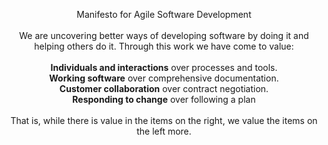  <p align="center">
 Manifesto for Agile Software Development<br><br>
 We are uncovering better ways of developing software by doing it and helping others do it. Through this work we have come to value:<br><br>
 <b>Individuals and interactions</b> over processes and tools.<br>
 <b>Working software</b> over comprehensive documentation.<br>
 <b>Customer collaboration</b> over contract negotiation.<br>
 <b>Responding to change</b> over following a plan<br><br>
 That is, while there is value in the items on the right, we value the items on the left more.
 </p>
